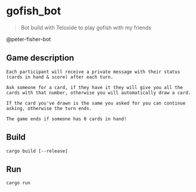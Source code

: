 # gofish_bot

> Bot build with Teloxide to play gofish with my friends

@peter-fisher-bot

## Game description

```
Each participant will receive a private message with their status (cards in hand & score) after each turn.

Ask someone for a card, if they have it they will give you all the cards with that number, otherwise you will automatically draw a card.

If the card you've drawn is the same you asked for you can continue asking, otherwise the turn ends.

The game ends if someone has 0 cards in hand!
```

## Build

```cargo build [--release]```

## Run

```cargo run```



